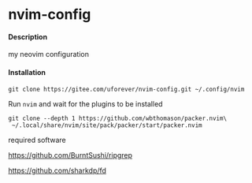 # nvim-config

#### Description

my neovim configuration

#### Installation

```
git clone https://gitee.com/uforever/nvim-config.git ~/.config/nvim
```

Run `nvim` and wait for the plugins to be installed

```
git clone --depth 1 https://github.com/wbthomason/packer.nvim\
 ~/.local/share/nvim/site/pack/packer/start/packer.nvim
```

required software

<https://github.com/BurntSushi/ripgrep>

<https://github.com/sharkdp/fd>
